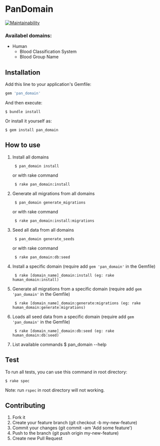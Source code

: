 # PanDomain

[![Maintainability](https://api.codeclimate.com/v1/badges/a2acd2f2ef5729e95b70/maintainability)](https://codeclimate.com/github/pangrams/pan_domain/maintainability)

### Availabel domains:
- Human
    - Blood Classification System
    - Blood Group Name

## Installation

Add this line to your application's Gemfile:

```ruby
gem 'pan_domain'
```

And then execute:

    $ bundle install

Or install it yourself as:

    $ gem install pan_domain

## How to use

1. Install all domains

        $ pan_domain install

    or with rake command

        $ rake pan_domain:install

2. Generate all migrations from all domains

        $ pan_domain generate_migrations

    or with rake command
    
        $ rake pan_domain:install:migrations
        
3. Seed all data from all domains

        $ pan_domain generate_seeds

    or with rake command

        $ rake pan_domain:db:seed

4. Install a specific domain (require add ```gem 'pan_domain'``` in the Gemfile)

        $ rake [domain_name]_domain:install (eg: rake human_domain:install)

5. Generate all migrations from a specific domain (require add ```gem 'pan_domain'``` in the Gemfile)

        $ rake [domain_name]_domain:generate:migrations (eg: rake human_domain:generate:migrations)

6. Loads all seed data from a specific domain (require add ```gem 'pan_domain'``` in the Gemfile)

        $ rake [domain_name]_domain:db:seed (eg: rake human_domain:db:seed)

7. List available commands
        $ pan_domain --help

## Test

To run all tests, you can use this command in root directory:

    $ rake spec

Note: run `rspec` in root directory will not working.

## Contributing

1. Fork it
2. Create your feature branch (git checkout -b my-new-feature)
3. Commit your changes (git commit -am 'Add some feature')
4. Push to the branch (git push origin my-new-feature)
5. Create new Pull Request
